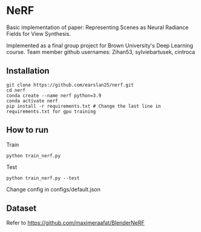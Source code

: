 # NeRF
Basic implementation of paper: Representing Scenes as Neural Radiance Fields for View Synthesis. 

Implemented as a final group project for Brown University's Deep Learning course. 
Team member github usernames: Zihan53, sylviebartusek, cintroca

## Installation

```
git clone https://github.com/earslan25/nerf.git
cd nerf
conda create --name nerf python=3.9
conda activate nerf
pip install -r requirements.txt # Change the last line in requirements.txt for gpu training
```

## How to run
Train
```
python train_nerf.py
```

Test
```
python train_nerf.py --test
```

Change config in configs/default.json

## Dataset

Refer to https://github.com/maximeraafat/BlenderNeRF
